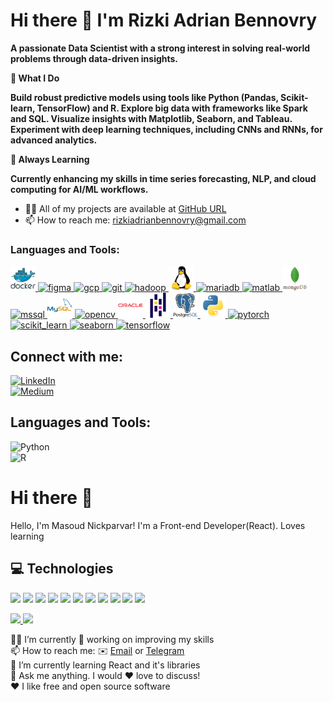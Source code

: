 # Hi there 👋 I'm Rizki Adrian Bennovry

**A passionate  Data Scientist with a strong interest in solving real-world problems through data-driven insights.**
   
</p>

**💼 What I Do**

**Build robust predictive models using tools like Python (Pandas, Scikit-learn, TensorFlow) and R.
Explore big data with frameworks like Spark and SQL.
Visualize insights with Matplotlib, Seaborn, and Tableau.
Experiment with deep learning techniques, including CNNs and RNNs, for advanced analytics.**

**🌱 Always Learning**

**Currently enhancing my skills in time series forecasting, NLP, and cloud computing for AI/ML workflows.**  

- 👨‍💻 All of my projects are available at [GitHub URL](https://github.com/rizkiadrianbennovry)  
- 📫 How to reach me: rizkiadrianbennovry@gmail.com

<h3 align="left">Languages and Tools:</h3>
<p align="left"> <a href="https://www.docker.com/" target="_blank" rel="noreferrer"> <img src="https://raw.githubusercontent.com/devicons/devicon/master/icons/docker/docker-original-wordmark.svg" alt="docker" width="40" height="40"/> </a> <a href="https://www.figma.com/" target="_blank" rel="noreferrer"> <img src="https://www.vectorlogo.zone/logos/figma/figma-icon.svg" alt="figma" width="40" height="40"/> </a> <a href="https://cloud.google.com" target="_blank" rel="noreferrer"> <img src="https://www.vectorlogo.zone/logos/google_cloud/google_cloud-icon.svg" alt="gcp" width="40" height="40"/> </a> <a href="https://git-scm.com/" target="_blank" rel="noreferrer"> <img src="https://www.vectorlogo.zone/logos/git-scm/git-scm-icon.svg" alt="git" width="40" height="40"/> </a> <a href="https://hadoop.apache.org/" target="_blank" rel="noreferrer"> <img src="https://www.vectorlogo.zone/logos/apache_hadoop/apache_hadoop-icon.svg" alt="hadoop" width="40" height="40"/> </a> <a href="https://www.linux.org/" target="_blank" rel="noreferrer"> <img src="https://raw.githubusercontent.com/devicons/devicon/master/icons/linux/linux-original.svg" alt="linux" width="40" height="40"/> </a> <a href="https://mariadb.org/" target="_blank" rel="noreferrer"> <img src="https://www.vectorlogo.zone/logos/mariadb/mariadb-icon.svg" alt="mariadb" width="40" height="40"/> </a> <a href="https://www.mathworks.com/" target="_blank" rel="noreferrer"> <img src="https://upload.wikimedia.org/wikipedia/commons/2/21/Matlab_Logo.png" alt="matlab" width="40" height="40"/> </a> <a href="https://www.mongodb.com/" target="_blank" rel="noreferrer"> <img src="https://raw.githubusercontent.com/devicons/devicon/master/icons/mongodb/mongodb-original-wordmark.svg" alt="mongodb" width="40" height="40"/> </a> <a href="https://www.microsoft.com/en-us/sql-server" target="_blank" rel="noreferrer"> <img src="https://www.svgrepo.com/show/303229/microsoft-sql-server-logo.svg" alt="mssql" width="40" height="40"/> </a> <a href="https://www.mysql.com/" target="_blank" rel="noreferrer"> <img src="https://raw.githubusercontent.com/devicons/devicon/master/icons/mysql/mysql-original-wordmark.svg" alt="mysql" width="40" height="40"/> </a> <a href="https://opencv.org/" target="_blank" rel="noreferrer"> <img src="https://www.vectorlogo.zone/logos/opencv/opencv-icon.svg" alt="opencv" width="40" height="40"/> </a> <a href="https://www.oracle.com/" target="_blank" rel="noreferrer"> <img src="https://raw.githubusercontent.com/devicons/devicon/master/icons/oracle/oracle-original.svg" alt="oracle" width="40" height="40"/> </a> <a href="https://pandas.pydata.org/" target="_blank" rel="noreferrer"> <img src="https://raw.githubusercontent.com/devicons/devicon/2ae2a900d2f041da66e950e4d48052658d850630/icons/pandas/pandas-original.svg" alt="pandas" width="40" height="40"/> </a> <a href="https://www.postgresql.org" target="_blank" rel="noreferrer"> <img src="https://raw.githubusercontent.com/devicons/devicon/master/icons/postgresql/postgresql-original-wordmark.svg" alt="postgresql" width="40" height="40"/> </a> <a href="https://www.python.org" target="_blank" rel="noreferrer"> <img src="https://raw.githubusercontent.com/devicons/devicon/master/icons/python/python-original.svg" alt="python" width="40" height="40"/> </a> <a href="https://pytorch.org/" target="_blank" rel="noreferrer"> <img src="https://www.vectorlogo.zone/logos/pytorch/pytorch-icon.svg" alt="pytorch" width="40" height="40"/> </a> <a href="https://scikit-learn.org/" target="_blank" rel="noreferrer"> <img src="https://upload.wikimedia.org/wikipedia/commons/0/05/Scikit_learn_logo_small.svg" alt="scikit_learn" width="40" height="40"/> </a> <a href="https://seaborn.pydata.org/" target="_blank" rel="noreferrer"> <img src="https://seaborn.pydata.org/_images/logo-mark-lightbg.svg" alt="seaborn" width="40" height="40"/> </a> <a href="https://www.tensorflow.org" target="_blank" rel="noreferrer"> <img src="https://www.vectorlogo.zone/logos/tensorflow/tensorflow-icon.svg" alt="tensorflow" width="40" height="40"/> </a> </p>

## Connect with me:  
[![LinkedIn](https://img.shields.io/badge/-LinkedIn-blue?style=flat&logo=linkedin)](https://www.linkedin.com/in/rizkiadrianbennovry/)  
[![Medium](https://img.shields.io/badge/-Medium-black?style=flat&logo=medium)](https://medium.com/@rizkiadrianbennovry)  

## Languages and Tools:  
![Python](https://img.shields.io/badge/-Python-333333?style=flat&logo=python)  
![R](https://img.shields.io/badge/-R-276DC3?style=flat&logo=r)  

# Hi there 👋
Hello, I'm Masoud Nickparvar! I'm a Front-end Developer(React). Loves learning

## 💻 Technologies
<p>
   <img src="https://img.shields.io/badge/-HTML-05122A?style=flat&logo=HTML5">
   <img src="https://img.shields.io/badge/-CSS-05122A?style=flat&logo=CSS3&logoColor=1572B6">
   <img src="https://img.shields.io/badge/-JavaScript-05122A?style=flat&logo=javascript">
   <img src="https://img.shields.io/badge/-jQuery-05122A?style=flat&logo=jquery">
   <img src="https://img.shields.io/badge/-SASS-05122A?style=flat&logo=sass">
    <img src="https://img.shields.io/badge/-Bootstrap-05122A?style=flat&logo=bootstrap">
    <img src="https://img.shields.io/badge/-Tailwind-05122A?style=flat&logo=tailwindcss">
    <img src="https://img.shields.io/badge/-React-05122A?style=flat&logo=react">
   <img src="https://img.shields.io/badge/next.js-000000?style=flat&logo=nextdotjs">
   <img src="https://img.shields.io/badge/-Python-05122A?style=flat&logo=python">
   <img src="https://img.shields.io/badge/-Git-05122A?style=flat&logo=git">
   
</p>

<p>
<a href="https://github.com/rizkiadrianbennovry">
  <img height="180em" src="https://github-readme-stats-eight-theta.vercel.app/api?username=rizkiadrianbennovry&show_icons=true&theme=algolia&include_all_commits=true&count_private=true"/>
  <img height="180em" src="https://github-readme-stats-eight-theta.vercel.app/api/top-langs/?username=rizkiadrianbennovry&layout=compact&langs_count=8&theme=algolia"/>
</a>
</p>

<p>
👨‍💻 I’m currently 🔧 working on improving my skills<br>
📫 How to reach me: ✉️ <a href="mailto:nickparvar.m@gmail.com">Email</a> or <a href="https://t.me/nickparvar">Telegram</a><br>
🌱 I’m currently learning React and it's libraries<br>
💬 Ask me anything. I would ❤️ love to discuss!<br>
❤️ I like free and open source software
</p>
